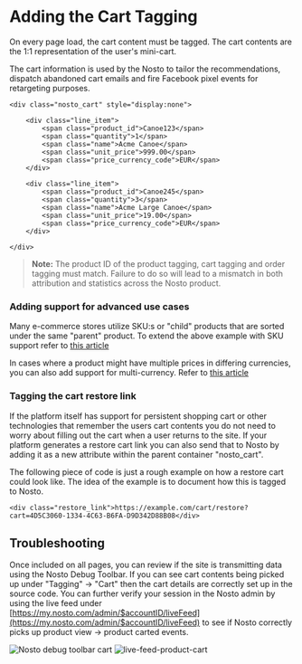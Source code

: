 # Adding the Cart Tagging

On every page load, the cart content must be tagged. The cart contents are the 1:1 representation of the user's mini-cart.

The cart information is used by the Nosto to tailor the recommendations, dispatch abandoned cart emails and fire Facebook pixel events for retargeting purposes.

```markup
<div class="nosto_cart" style="display:none">

    <div class="line_item">
        <span class="product_id">Canoe123</span>
        <span class="quantity">1</span>
        <span class="name">Acme Canoe</span>
        <span class="unit_price">999.00</span>
        <span class="price_currency_code">EUR</span>
    </div>

    <div class="line_item">
        <span class="product_id">Canoe245</span>
        <span class="quantity">3</span>
        <span class="name">Acme Large Canoe</span>
        <span class="unit_price">19.00</span>
        <span class="price_currency_code">EUR</span>
    </div>

</div>
```

> **Note:** The product ID of the product tagging, cart tagging and order tagging must match. Failure to do so will lead to a mismatch in both attribution and statistics across the Nosto product.

### Adding support for advanced use cases

Many e-commerce stores utilize SKU:s or "child" products that are sorted under the same "parent" product. To extend the above example with SKU support refer to [this article](../advanced-implementation/extending-tagging-with-skus.md)

In cases where a product might have multiple prices in differing currencies, you can also add support for multi-currency. Refer to [this article](../advanced-implementation/adding-support-for-multi-currency.md)

### Tagging the cart restore link

If the platform itself has support for persistent shopping cart or other technologies that remember the users cart contents you do not need to worry about filling out the cart when a user returns to the site. If your platform generates a restore cart link you can also send that to Nosto by adding it as a new attribute within the parent container "nosto\_cart".

The following piece of code is just a rough example on how a restore cart could look like. The idea of the example is to document how this is tagged to Nosto.

```markup
<div class="restore_link">https://example.com/cart/restore?cart=4D5C3060-1334-4C63-B6FA-D9D342D88B08</div>
```

## Troubleshooting

Once included on all pages, you can review if the site is transmitting data using the Nosto Debug Toolbar. If you can see cart contents being picked up under "Tagging" → "Cart" then the cart details are correctly set up in the source code. You can further verify your session in the Nosto admin by using the live feed under [https://my.nosto.com/admin/$accountID/liveFeed](https://my.nosto.com/admin/$accountID/liveFeed) to see if Nosto correctly picks up product view → product carted events.

![Nosto debug toolbar cart](https://nosto-campaign-assets.s3.amazonaws.com/images/nosto-embed-script-cart.png) ![live-feed-product-cart](https://nosto-campaign-assets.s3.amazonaws.com/images/live-feed-cart.png)

